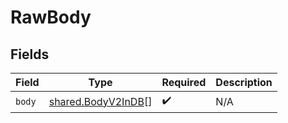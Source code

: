 # RawBody


## Fields

| Field                                                    | Type                                                     | Required                                                 | Description                                              |
| -------------------------------------------------------- | -------------------------------------------------------- | -------------------------------------------------------- | -------------------------------------------------------- |
| `body`                                                   | [shared.BodyV2InDB](../../models/shared/bodyv2indb.md)[] | :heavy_check_mark:                                       | N/A                                                      |
